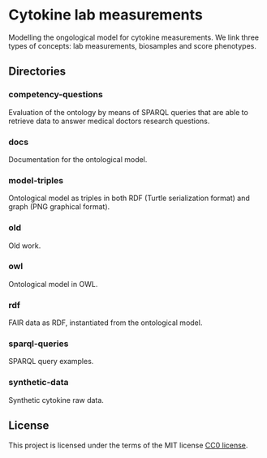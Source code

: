 # Cytokine lab measurements
Modelling the ongological model for cytokine measurements. We link three types of concepts: lab measurements, biosamples and score phenotypes.

## Directories
### competency-questions
Evaluation of the ontology by means of SPARQL queries that are able to retrieve data to answer medical doctors research questions.

### docs
Documentation for the ontological model.

### model-triples
Ontological model as triples in both RDF (Turtle serialization format) and graph (PNG graphical format).

### old
Old work.

### owl
Ontological model in OWL.

### rdf
FAIR data as RDF, instantiated from the ontological model.

### sparql-queries
SPARQL query examples.

### synthetic-data
Synthetic cytokine raw data. 

## License
This project is licensed under the terms of the MIT license [CC0 license](LICENSE).

